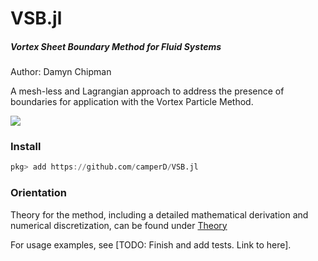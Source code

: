 # VSB.jl

##### Vortex Sheet Boundary Method for Fluid Systems

Author: Damyn Chipman

A mesh-less and Lagrangian approach to address the presence of boundaries for application with the Vortex Particle Method.

![](https://github.com/camperD/VSB.jl/blob/master/assests/animation2_noscale.gif)

### Install

```julia
pkg> add https://github.com/camperD/VSB.jl
```

### Orientation

Theory for the method, including a detailed mathematical derivation and numerical discretization, can be found under [Theory](https://github.com/camperD/VSB.jl/blob/master/Theory.pdf)

For usage examples, see [TODO: Finish and add tests. Link to here].
